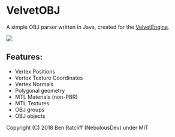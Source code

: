 # VelvetOBJ
A simple OBJ parser written in Java, created for the [VelvetEngine](https://github.com/NebulousDev/VelvetEngine).

[![](https://jitpack.io/v/NebulousDev/VelvetOBJ.svg)](https://jitpack.io/#NebulousDev/VelvetOBJ)

## Features:
  - Vertex Positions
  - Vertex Texture Coordinates
  - Vertex Normals
  - Polygonal geometry
  - MTL Materials (non-PBR)
  - MTL Textures
  - OBJ groups
  - OBJ objects

Copyright (C) 2018 Ben Ratcliff (NebulousDev) under MIT
